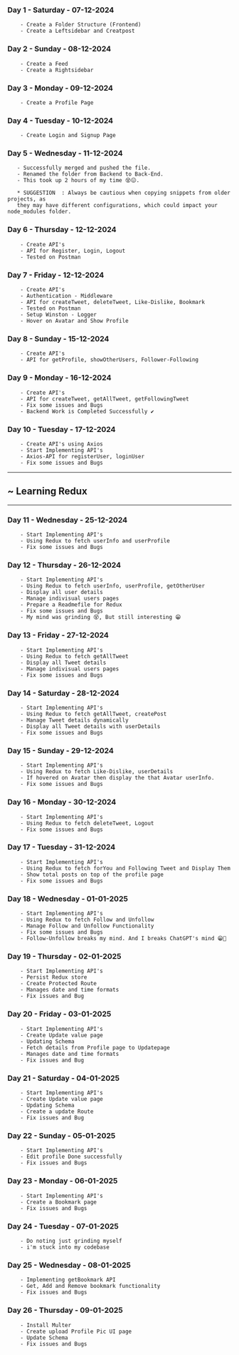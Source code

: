 ### Day 1 - Saturday  -  07-12-2024
        - Create a Folder Structure (Frontend)
        - Create a Leftsidebar and Creatpost

### Day 2 - Sunday  -  08-12-2024
        - Create a Feed 
        - Create a Rightsidebar

### Day 3 - Monday  -  09-12-2024
        - Create a Profile Page 
        
### Day 4 - Tuesday  -  10-12-2024
        - Create Login and Signup Page

### Day 5 - Wednesday  -  11-12-2024
       - Successfully merged and pushed the file.
       - Renamed the folder from Backend to Back-End.
       - This took up 2 hours of my time 😵😖.
       
       * SUGGESTION  : Always be cautious when copying snippets from older projects, as   
       they may have different configurations, which could impact your node_modules folder.

### Day 6 - Thursday  -  12-12-2024
        - Create API's
        - API for Register, Login, Logout
        - Tested on Postman

### Day 7 - Friday  -  12-12-2024
        - Create API's
        - Authentication - Middleware
        - API for createTweet, deleteTweet, Like-Dislike, Bookmark 
        - Tested on Postman
        - Setup Winston - Logger
        - Hover on Avatar and Show Profile

### Day 8 - Sunday  -  15-12-2024
        - Create API's
        - API for getProfile, showOtherUsers, Follower-Following


### Day 9 - Monday  -  16-12-2024
        - Create API's
        - API for createTweet, getAllTweet, getFollowingTweet
        - Fix some issues and Bugs
        - Backend Work is Completed Successfully ✔

### Day 10 - Tuesday  -  17-12-2024
        - Create API's using Axios
        - Start Implementing API's
        - Axios-API for registerUser, loginUser
        - Fix some issues and Bugs

-----------------------------------
##  ~ Learning Redux
-----------------------------------

### Day 11 - Wednesday  -  25-12-2024
        - Start Implementing API's
        - Using Redux to fetch userInfo and userProfile
        - Fix some issues and Bugs

### Day 12 - Thursday  -  26-12-2024
        - Start Implementing API's
        - Using Redux to fetch userInfo, userProfile, getOtherUser
        - Display all user details
        - Manage indivisual users pages
        - Prepare a Readmefile for Redux
        - Fix some issues and Bugs
        - My mind was grinding 😵, But still interesting 😁

### Day 13 - Friday  -  27-12-2024
        - Start Implementing API's
        - Using Redux to fetch getAllTweet
        - Display all Tweet details
        - Manage indivisual users pages
        - Fix some issues and Bugs

### Day 14 - Saturday  -  28-12-2024
        - Start Implementing API's
        - Using Redux to fetch getAllTweet, createPost
        - Manage Tweet details dynamically
        - Display all Tweet details with userDetails
        - Fix some issues and Bugs

### Day 15 - Sunday  -  29-12-2024
        - Start Implementing API's
        - Using Redux to fetch Like-Dislike, userDetails
        - If hovered on Avatar then display the that Avatar userInfo.
        - Fix some issues and Bugs

### Day 16 - Monday  -  30-12-2024
        - Start Implementing API's
        - Using Redux to fetch deleteTweet, Logout
        - Fix some issues and Bugs

### Day 17 - Tuesday  -  31-12-2024
        - Start Implementing API's
        - Using Redux to fetch forYou and Following Tweet and Display Them
        - Show total posts on top of the profile page
        - Fix some issues and Bugs

### Day 18 - Wednesday  -  01-01-2025
        - Start Implementing API's
        - Using Redux to fetch Follow and Unfollow
        - Manage Follow and Unfollow Functionality
        - Fix some issues and Bugs
        - Follow-Unfollow breaks my mind. And I breaks ChatGPT's mind 😁🥴

### Day 19 - Thursday  -  02-01-2025
        - Start Implementing API's
        - Persist Redux store 
        - Create Protected Route
        - Manages date and time formats
        - Fix issues and Bug

### Day 20 - Friday  -  03-01-2025
        - Start Implementing API's
        - Create Update value page
        - Updating Schema
        - Fetch details from Profile page to Updatepage
        - Manages date and time formats
        - Fix issues and Bug

### Day 21 - Saturday  -  04-01-2025
        - Start Implementing API's
        - Create Update value page
        - Updating Schema
        - Create a update Route
        - Fix issues and Bug

### Day 22 - Sunday  -  05-01-2025
        - Start Implementing API's
        - Edit profile Done successfully
        - Fix issues and Bugs

### Day 23 - Monday  -  06-01-2025
        - Start Implementing API's
        - Create a Bookmark page
        - Fix issues and Bugs

### Day 24 - Tuesday  -  07-01-2025
        - Do noting just grinding myself
        - i'm stuck into my codebase

### Day 25 - Wednesday  -  08-01-2025
        - Implementing getBookmark API
        - Get, Add and Remove bookmark functionality
        - Fix issues and Bugs

### Day 26 - Thursday  -  09-01-2025
        - Install Multer
        - Create upload Profile Pic UI page
        - Update Schema
        - Fix issues and Bugs



